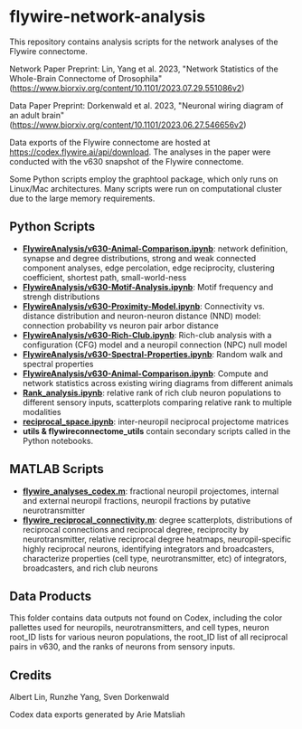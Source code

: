 # flywire-network-analysis
This repository contains analysis scripts for the network analyses of the Flywire connectome. 

Network Paper Preprint: Lin, Yang et al. 2023, "Network Statistics of the Whole-Brain Connectome of Drosophila" (https://www.biorxiv.org/content/10.1101/2023.07.29.551086v2)

Data Paper Preprint: Dorkenwald et al. 2023, "Neuronal wiring diagram of an adult brain" (https://www.biorxiv.org/content/10.1101/2023.06.27.546656v2)

Data exports of the Flywire connectome are hosted at https://codex.flywire.ai/api/download. The analyses in the paper were conducted with the v630 snapshot of the Flywire connectome.

Some Python scripts employ the graphtool package, which only runs on Linux/Mac architectures. Many scripts were run on computational cluster due to the large memory requirements.

## Python Scripts

 - **[FlywireAnalysis/v630-Animal-Comparison.ipynb](python_scripts/FlywireAnalysis/v630-Animal-Comparison.ipynb)**: network definition, synapse and degree distributions, strong and weak connected component analyses, edge percolation, edge reciprocity, clustering coefficient, shortest path, small-world-ness
 - **[FlywireAnalysis/v630-Motif-Analysis.ipynb](python_scripts/FlywireAnalysis/v630-Motif-Analysis.ipynb)**: Motif frequency and strengh distributions
 - **[FlywireAnalysis/v630-Proximity-Model.ipynb](python_scripts/FlywireAnalysis/v630-Proximity-Model.ipynb)**: Connectivity vs. distance distribution and neuron-neuron distance (NND) model: connection probability vs neuron pair arbor distance
 - **[FlywireAnalysis/v630-Rich-Club.ipynb](python_scripts/FlywireAnalysis/v630-Rich-Club.ipynb)**: Rich-club analysis with a configuration (CFG) model and a neuropil connection (NPC) null model
 - **[FlywireAnalysis/v630-Spectral-Properties.ipynb](python_scripts/FlywireAnalysis/v630-Spectral-Properties.ipynb)**: Random walk and spectral properties
 - **[FlywireAnalysis/v630-Animal-Comparison.ipynb](python_scripts/FlywireAnalysis/v630-Animal-Comparison.ipynb)**: Compute and network statistics across existing wiring diagrams from different animals
 - **[Rank_analysis.ipynb](python_scripts/Rank_analysis.ipynb)**: relative rank of rich club neuron populations to different sensory inputs, scatterplots comparing relative rank to multiple modalities
 - **[reciprocal_space.ipynb](python_scripts/reciprocal_space.ipynb)**: inter-neuropil neciprocal projectome matrices
 - **utils & flywireconnectome_utils** contain secondary scripts called in the Python notebooks.

## MATLAB Scripts
 - **[flywire_analyses_codex.m](matlab_scripts/flywire_analyses_codex.m)**: fractional neuropil projectomes, internal and external neuropil fractions, neuropil fractions by putative neurotransmitter
 - **[flywire_reciprocal_connectivity.m](matlab_scripts/flywire_reciprocal_connectivity.m)**: degree scatterplots, distributions of reciprocal connections and reciprocal degree, reciprocity by neurotransmitter, relative reciprocal degree heatmaps, neuropil-specific highly reciprocal neurons, identifying integrators and broadcasters, characterize properties (cell type, neurotransmitter, etc) of integrators, broadcasters, and rich club neurons

## Data Products
This folder contains data outputs not found on Codex, including the color pallettes used for neuropils, neurotransmitters, and cell types, neuron root_ID lists for various neuron populations, the root_ID list of all reciprocal pairs in v630, and the ranks of neurons from sensory inputs.

## Credits
Albert Lin, Runzhe Yang, Sven Dorkenwald

Codex data exports generated by Arie Matsliah

